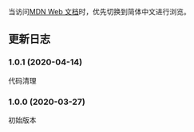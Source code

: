当访问[MDN Web 文档](https://developer.mozilla.org/)时，优先切换到简体中文进行浏览。

## 更新日志

### 1.0.1 (2020-04-14)

代码清理

### 1.0.0 (2020-03-27)

初始版本